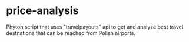 # price-analysis
Phyton script that uses "travelpayouts" api to get and analyze best travel destnations that can be reached from Polish airports.
